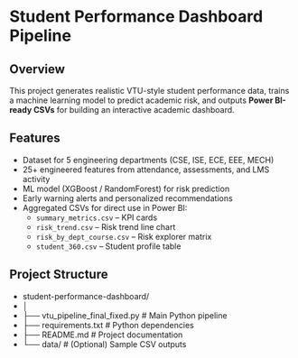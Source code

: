 
# Student Performance Dashboard Pipeline

##  Overview
This project generates realistic VTU-style student performance data, trains a machine learning model to predict academic risk, and outputs **Power BI-ready CSVs** for building an interactive academic dashboard.

##  Features
- Dataset for 5 engineering departments (CSE, ISE, ECE, EEE, MECH)
- 25+ engineered features from attendance, assessments, and LMS activity
- ML model (XGBoost / RandomForest) for risk prediction
- Early warning alerts and personalized recommendations
- Aggregated CSVs for direct use in Power BI:
  - `summary_metrics.csv` – KPI cards
  - `risk_trend.csv` – Risk trend line chart
  - `risk_by_dept_course.csv` – Risk explorer matrix
  - `student_360.csv` – Student profile table

## Project Structure
- student-performance-dashboard/ 
- │
- ├── vtu_pipeline_final_fixed.py # Main Python pipeline
- ├── requirements.txt # Python dependencies 
- ├── README.md # Project documentation 
- └── data/ # (Optional) Sample CSV outputs
